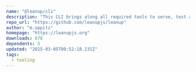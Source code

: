 ```yaml
---
name: "@leanup/cli"
description: "This CLI brings along all required tools to serve, test and build multi framework SPAs"
repo_url: "https://github.com/leanupjs/leanup"
author: "m.oppitz"
homepage: "https://leanupjs.org"
downloads: 678
dependents: 5
updated: "2025-03-05T00:52:18.231Z"
tags: 
  - tooling
---
```

